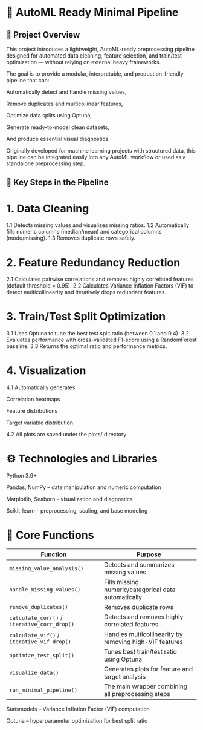 # 🤖 AutoML Ready Minimal Pipeline
## 📘 Project Overview

This project introduces a lightweight, AutoML-ready preprocessing pipeline designed for automated data cleaning, feature selection, and train/test optimization — without relying on external heavy frameworks.

The goal is to provide a modular, interpretable, and production-friendly pipeline that can:

Automatically detect and handle missing values,

Remove duplicates and multicollinear features,

Optimize data splits using Optuna,

Generate ready-to-model clean datasets,

And produce essential visual diagnostics.

Originally developed for machine learning projects with structured data, this pipeline can be integrated easily into any AutoML workflow or used as a standalone preprocessing step.

## 🧩 Key Steps in the Pipeline
# 1. Data Cleaning

1.1️ Detects missing values and visualizes missing ratios.
1.2️ Automatically fills numeric columns (median/mean) and categorical columns (mode/missing).
1.3️ Removes duplicate rows safely.

# 2. Feature Redundancy Reduction

2.1️ Calculates pairwise correlations and removes highly correlated features (default threshold = 0.95).
2.2️ Calculates Variance Inflation Factors (VIF) to detect multicollinearity and iteratively drops redundant features.

# 3. Train/Test Split Optimization

3.1️ Uses Optuna to tune the best test split ratio (between 0.1 and 0.4).
3.2️ Evaluates performance with cross-validated F1-score using a RandomForest baseline.
3.3️ Returns the optimal ratio and performance metrics.

# 4. Visualization

4.1️ Automatically generates:

Correlation heatmaps

Feature distributions

Target variable distribution

4.2️ All plots are saved under the plots/ directory.

# ⚙️ Technologies and Libraries

Python 3.9+

Pandas, NumPy – data manipulation and numeric computation

Matplotlib, Seaborn – visualization and diagnostics

Scikit-learn – preprocessing, scaling, and base modeling

# 🧠 Core Functions
| Function                                     | Purpose                                                 |
| -------------------------------------------- | ------------------------------------------------------- |
| `missing_value_analysis()`                   | Detects and summarizes missing values                   |
| `handle_missing_values()`                    | Fills missing numeric/categorical data automatically    |
| `remove_duplicates()`                        | Removes duplicate rows                                  |
| `calculate_corr()` / `iterative_corr_drop()` | Detects and removes highly correlated features          |
| `calculate_vif()` / `iterative_vif_drop()`   | Handles multicollinearity by removing high-VIF features |
| `optimize_test_split()`                      | Tunes best train/test ratio using Optuna                |
| `visualize_data()`                           | Generates plots for feature and target analysis         |
| `run_minimal_pipeline()`                     | The main wrapper combining all preprocessing steps      |

Statsmodels – Variance Inflation Factor (VIF) computation

Optuna – hyperparameter optimization for best split ratio
